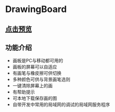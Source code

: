 # DrawingBoard

## [点击预览](http://www.diqiuxin.top/CodeProduction/DrawingBoard/canvas.html)

## 功能介绍

- 画板是PC与移动都可用的
- 画板的屏幕可以自适应
- 有画笔与橡皮擦可供切换
- 多种颜色可供与背景画笔选则
- 一键清除屏幕上的画
- 有帮助提示
- 可本地下载保存画的图
- 自带开发中常用的局域网的调试的局域网服务程序

